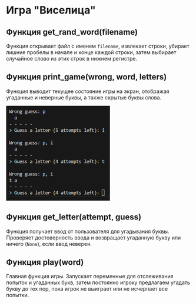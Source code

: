 # Игра "Виселица"

## Функция get_rand_word(filename)

Функция открывает файл с именем `filename`, извлекает строки, убирает лишние пробелы в начале и конце каждой строки, затем выбирает случайное слово из этих строк в нижнем регистре.

## Функция print_game(wrong, word, letters)

Функция выводит текущее состояние игры на экран, отображая угаданные и неверные буквы, а также скрытые буквы слова.

![картинка пример](gameplay.png)

## Функция get_letter(attempt, guess)

Функция получает ввод от пользователя для угадывания буквы. Проверяет достоверность ввода и возвращает угаданную букву или ничего (`None`), если ввод неверен.

## Функция play(word)

Главная функция игры. Запускает переменные для отслеживания попыток и угаданных букв, затем постоянно игроку предлагаем угадать букву до тех пор, пока игрок не выиграет или не исчерпает все попытки.
